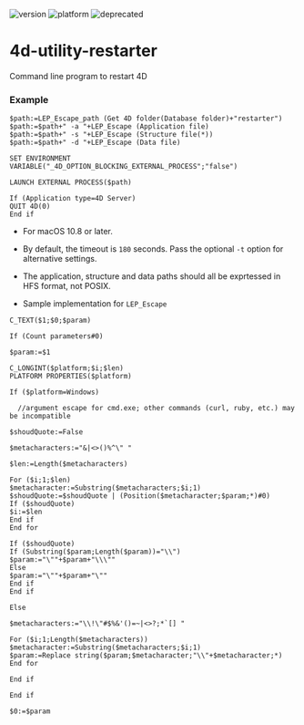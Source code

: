 ![version](https://img.shields.io/badge/version-15%2B-D74635)
![platform](https://img.shields.io/static/v1?label=platform&message=mac-intel%20|%20win-64&color=blue)
![deprecated](https://img.shields.io/badge/-deprecated-inactive)

# 4d-utility-restarter
Command line program to restart 4D

### Example

```
$path:=LEP_Escape_path (Get 4D folder(Database folder)+"restarter")
$path:=$path+" -a "+LEP_Escape (Application file)
$path:=$path+" -s "+LEP_Escape (Structure file(*))
$path:=$path+" -d "+LEP_Escape (Data file)

SET ENVIRONMENT VARIABLE("_4D_OPTION_BLOCKING_EXTERNAL_PROCESS";"false")

LAUNCH EXTERNAL PROCESS($path)

If (Application type=4D Server)
QUIT 4D(0)
End if 
```

* For macOS 10.8 or later.

* By default, the timeout is ``180`` seconds. Pass the optional ``-t`` option for alternative settings.

* The application, structure and data paths should all be exprtessed in HFS format, not POSIX.

* Sample implementation for ``LEP_Escape`` 

```
C_TEXT($1;$0;$param)

If (Count parameters#0)

$param:=$1

C_LONGINT($platform;$i;$len)
PLATFORM PROPERTIES($platform)

If ($platform=Windows)

  //argument escape for cmd.exe; other commands (curl, ruby, etc.) may be incompatible

$shoudQuote:=False

$metacharacters:="&|<>()%^\" "

$len:=Length($metacharacters)

For ($i;1;$len)
$metacharacter:=Substring($metacharacters;$i;1)
$shoudQuote:=$shoudQuote | (Position($metacharacter;$param;*)#0)
If ($shoudQuote)
$i:=$len
End if 
End for 

If ($shoudQuote)
If (Substring($param;Length($param))="\\")
$param:="\""+$param+"\\\""
Else 
$param:="\""+$param+"\""
End if 
End if 

Else 

$metacharacters:="\\!\"#$%&'()=~|<>?;*`[] "

For ($i;1;Length($metacharacters))
$metacharacter:=Substring($metacharacters;$i;1)
$param:=Replace string($param;$metacharacter;"\\"+$metacharacter;*)
End for 

End if 

End if 

$0:=$param
```
